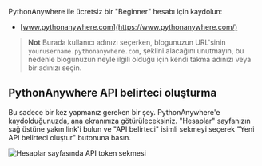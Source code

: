 PythonAnywhere ile ücretsiz bir "Beginner" hesabı için kaydolun:

* [www.pythonanywhere.com](https://www.pythonanywhere.com/)

> **Not** Burada kullanıcı adınızı seçerken, blogunuzun URL'sinin `yourusername.pythonanywhere.com`, şeklini alacağını unutmayın, bu nedenle blogunuzun neyle ilgili olduğu için kendi takma adınızı veya bir adınızı seçin.

## PythonAnywhere API belirteci oluşturma

Bu sadece bir kez yapmanız gereken bir şey. PythonAnywhere'e kaydolduğunuzda, ana ekranınıza götürüleceksiniz. "Hesaplar" sayfanızın sağ üstüne yakın link'i bulun ve "API belirteci" isimli sekmeyi seçerek "Yeni API belirteci oluştur" butonuna basın.

![Hesaplar sayfasında API token sekmesi](images/pythonanywhere_create_api_token.png)